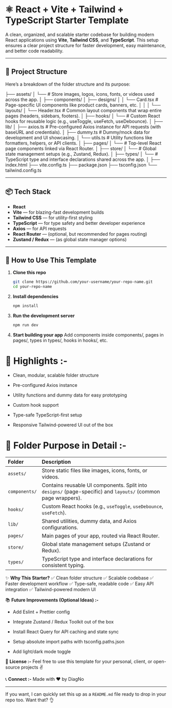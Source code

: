 # ⚛️ React + Vite + Tailwind + TypeScript Starter Template

A clean, organized, and scalable starter codebase for building modern React applications using **Vite**, **Tailwind CSS**, and **TypeScript**. This setup ensures a clear project structure for faster development, easy maintenance, and better code readability.

---

## 📁 Project Structure

Here’s a breakdown of the folder structure and its purpose:

├── assets/
│ └── # Store images, logos, icons, fonts, or videos used across the app.
│
├── components/
│ ├── designs/
│ │ └── Card.tsx # Page-specific UI components like product cards, banners, etc.
│ │
│ └── layouts/
│ └── Header.tsx # Common layout components that wrap entire pages (headers, sidebars, footers).
│
├── hooks/
│ └── # Custom React hooks for reusable logic (e.g., useToggle, useFetch, useDebounce).
│
├── lib/
│ ├── axios.ts # Pre-configured Axios instance for API requests (with baseURL and credentials).
│ ├── dummy.ts # Dummy/mock data for development and UI showcasing.
│ └── utils.ts # Utility functions like formatters, helpers, or API clients.
│
├── pages/
│ └── # Top-level React page components linked via React Router.
│
├── store/
│ └── # Global state management setups (e.g., Zustand, Redux).
│
├── types/
│ └── # TypeScript type and interface declarations shared across the app.
│
├── index.html
├── vite.config.ts
├── package.json
├── tsconfig.json
└── tailwind.config.ts

---

## 📦 Tech Stack

- **React**
- **Vite** — for blazing-fast development builds
- **Tailwind CSS** — for utility-first styling
- **TypeScript** — for type safety and better developer experience
- **Axios** — for API requests
- **React Router** — (optional, but recommended for pages routing)
- **Zustand / Redux** — (as global state manager options)

---


## 📝 How to Use This Template

1. **Clone this repo**
   ```bash
   git clone https://github.com/your-username/your-repo-name.git
   cd your-repo-name
   
2. **Install dependencies**
   ```bash
   npm install
   
3. **Run the development server**
   ```bash
   npm run dev

4. **Start building your app**
Add components inside components/, pages in pages/, types in types/, hooks in hooks/, etc.


# 📌 Highlights :-
* Clean, modular, scalable folder structure

* Pre-configured Axios instance

* Utility functions and dummy data for easy prototyping

* Custom hook support

* Type-safe TypeScript-first setup

* Responsive Tailwind-powered UI out of the box


# 📖 Folder Purpose in Detail :-

| Folder        | Description                                                                                                   |
| :------------ | :------------------------------------------------------------------------------------------------------------ |
| `assets/`     | Store static files like images, icons, fonts, or videos.                                                      |
| `components/` | Contains reusable UI components. Split into `designs/` (page-specific) and `layouts/` (common page wrappers). |
| `hooks/`      | Custom React hooks (e.g., `useToggle`, `useDebounce`, `useFetch`).                                            |
| `lib/`        | Shared utilities, dummy data, and Axios configurations.                                                       |
| `pages/`      | Main pages of your app, routed via React Router.                                                              |
| `store/`      | Global state management setups (Zustand or Redux).                                                            |
| `types/`      | TypeScript type and interface declarations for consistent typing.                                             |


✨ **Why This Starter?**
✅ Clean folder structure
✅ Scalable codebase
✅ Faster development workflow
✅ Type-safe, readable code
✅ Easy API integration
✅ Tailwind-powered modern UI


📚 **Future Improvements (Optional Ideas) :-**
* Add Eslint + Prettier config

* Integrate Zustand / Redux Toolkit out of the box

* Install React Query for API caching and state sync

* Setup absolute import paths with tsconfig.paths.json

* Add light/dark mode toggle


📌 **License :-**
Feel free to use this template for your personal, client, or open-source projects ✌️


📞 **Connect :-**
Made with ❤️ by DiagNo

---

If you want, I can quickly set this up as a `README.md` file ready to drop in your repo too. Want that? 👌
